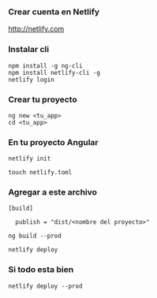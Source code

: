 ### Crear cuenta en Netlify

http://netlify.com

### Instalar cli

```
npm install -g ng-cli
npm install netlify-cli -g
netlify login
```

### Crear tu proyecto

```
ng new <tu_app>
cd <tu_app>
```

### En tu proyecto Angular

```
netlify init

touch netlify.toml

```

### Agregar a este archivo

```
[build]

  publish = "dist/<nombre del proyecto>"

ng build --prod

netlify deploy
```

### Si todo esta bien

```netlify deploy --prod```


